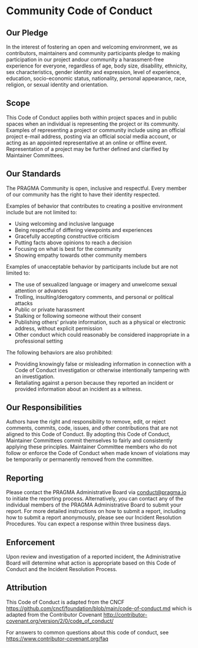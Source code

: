 # Community Code of Conduct

## Our Pledge

In the interest of fostering an open and welcoming environment, we as
contributors, maintainers and community participants pledge to making participation in 
our project andour community a harassment-free experience for everyone, regardless of age, 
body size, disability, ethnicity, sex characteristics, gender identity and expression,
level of experience, education, socio-economic status, nationality, personal
appearance, race, religion, or sexual identity and orientation.

## Scope

This Code of Conduct applies both within project spaces and in public spaces
when an individual is representing the project or its community. Examples of
representing a project or community include using an official project e-mail
address, posting via an official social media account, or acting as an appointed
representative at an online or offline event. Representation of a project may be
further defined and clarified by Maintainer Committees.

## Our Standards

The PRAGMA Community is open, inclusive and respectful. Every member of our community 
has the right to have their identity respected.

Examples of behavior that contributes to creating a positive environment
include but are not limited to:

* Using welcoming and inclusive language
* Being respectful of differing viewpoints and experiences
* Gracefully accepting constructive criticism
* Putting facts above opinions to reach a decision
* Focusing on what is best for the community
* Showing empathy towards other community members

Examples of unacceptable behavior by participants include but are not limited to:

* The use of sexualized language or imagery and unwelcome sexual attention or
 advances
* Trolling, insulting/derogatory comments, and personal or political attacks
* Public or private harassment
* Stalking or following someone without their consent
* Publishing others' private information, such as a physical or electronic
 address, without explicit permission
* Other conduct which could reasonably be considered inappropriate in a
 professional setting

The following behaviors are also prohibited:

* Providing knowingly false or misleading information in connection with a Code of Conduct investigation or otherwise intentionally tampering with an investigation.
* Retaliating against a person because they reported an incident or provided information about an incident as a witness.

## Our Responsibilities

Authors have the right and responsibility to remove, edit, or
reject comments, commits, code, issues, and other contributions
that are not aligned to this Code of Conduct. By adopting this Code of Conduct, 
Maintainer Committees commit themselves to fairly and consistently applying 
these principles. Maintainer Committee members who do not follow or enforce the 
Code of Conduct when made known of violations may be temporarily or permanently 
removed from the committee.

## Reporting

Please contact the PRAGMA Administrative Board via conduct@pragma.io to initiate the reporting 
process. Alternatively, you can contact any of the individual members of the PRAGMA 
Administrative Board to submit your report. For more detailed instructions on how to submit a 
report, including how to submit a report anonymously, please see our Incident Resolution 
Procedures. You can expect a response within three business days.

## Enforcement

Upon review and investigation of a reported incident, the Administrative Board 
will determine what action is appropriate based on this Code of Conduct and the 
Incident Resolution Process.

## Attribution

This Code of Conduct is adapted from the CNCF https://github.com/cncf/foundation/blob/main/code-of-conduct.md 
which is adapted from the Contributor Covenant http://contributor-covenant.org/version/2/0/code_of_conduct/ 

[homepage]: https://www.contributor-covenant.org

For answers to common questions about this code of conduct, see
https://www.contributor-covenant.org/faq
